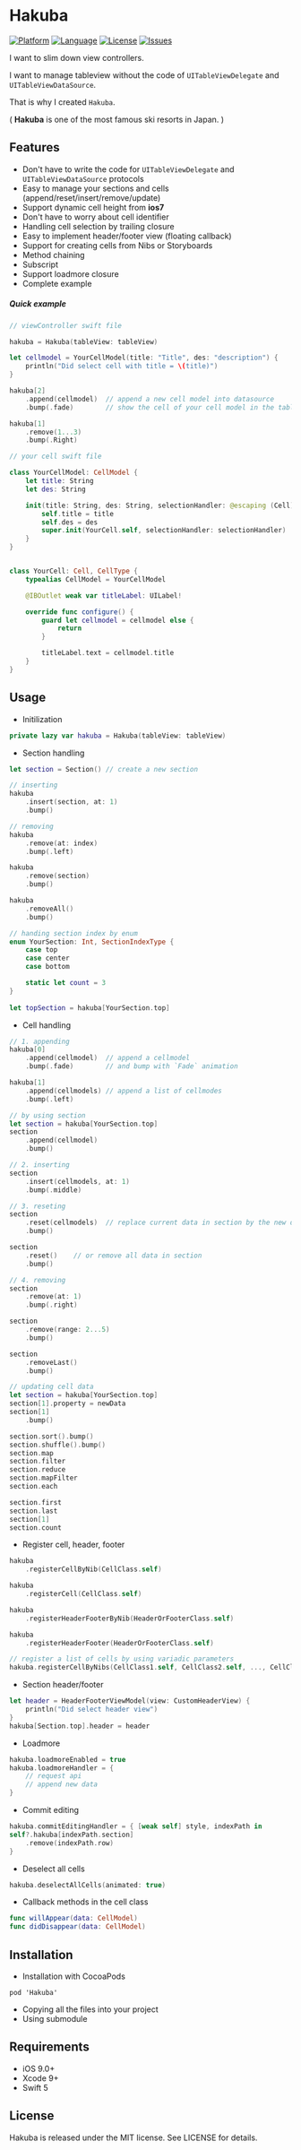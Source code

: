 Hakuba
===========

[![Platform](http://img.shields.io/badge/platform-ios-blue.svg?style=flat
)](https://developer.apple.com/iphone/index.action)
[![Language](http://img.shields.io/badge/language-swift-brightgreen.svg?style=flat
)](https://developer.apple.com/swift)
[![License](http://img.shields.io/badge/license-MIT-lightgrey.svg?style=flat
)](http://mit-license.org)
[![Issues](https://img.shields.io/github/issues/nghialv/Hakuba.svg?style=flat
)](https://github.com/nghialv/Hakuba/issues?state=open)

I want to slim down  view controllers.

I want to manage tableview without the code of `UITableViewDelegate` and `UITableViewDataSource`.

That is why I created `Hakuba`.

( **Hakuba** is one of the most famous ski resorts in Japan. )

Features
-----
* Don't have to write the code for `UITableViewDelegate` and `UITableViewDataSource` protocols
* Easy to manage your sections and cells (append/reset/insert/remove/update)
* Support dynamic cell height from **ios7**
* Don't have to worry about cell identifier
* Handling cell selection by trailing closure
* Easy to implement header/footer view (floating callback)
* Support for creating cells from Nibs or Storyboards
* Method chaining
* Subscript
* Support loadmore closure
* Complete example

##### Quick example

``` swift
// viewController swift file

hakuba = Hakuba(tableView: tableView)

let cellmodel = YourCellModel(title: "Title", des: "description") {
	println("Did select cell with title = \(title)")
}

hakuba[2]
	.append(cellmodel)	// append a new cell model into datasource
	.bump(.fade)		// show the cell of your cell model in the table view

hakuba[1]
	.remove(1...3)
	.bump(.Right)
```

``` swift
// your cell swift file

class YourCellModel: CellModel {
	let title: String
	let des: String

	init(title: String, des: String, selectionHandler: @escaping (Cell) -> Void) {
		self.title = title
		self.des = des
		super.init(YourCell.self, selectionHandler: selectionHandler)
	}
}


class YourCell: Cell, CellType {
	typealias CellModel = YourCellModel

	@IBOutlet weak var titleLabel: UILabel!

	override func configure() {
		guard let cellmodel = cellmodel else {
			return
		}

		titleLabel.text = cellmodel.title
  	}
}
```

Usage
-----

* Initilization

``` swift
private lazy var hakuba = Hakuba(tableView: tableView)   
```

* Section handling

``` swift
let section = Section() // create a new section

// inserting
hakuba
	.insert(section, at: 1)
	.bump()

// removing
hakuba
	.remove(at: index)
	.bump(.left)

hakuba
	.remove(section)
	.bump()

hakuba
	.removeAll()
	.bump()

// handing section index by enum
enum YourSection: Int, SectionIndexType {
	case top
	case center
	case bottom

	static let count = 3
}
	
let topSection = hakuba[YourSection.top]
```

* Cell handling

``` swift
// 1. appending
hakuba[0]
	.append(cellmodel)	// append a cellmodel
	.bump(.fade)		// and bump with `Fade` animation

hakuba[1]
	.append(cellmodels)	// append a list of cellmodes
	.bump(.left)					

// by using section
let section = hakuba[YourSection.top]
section
	.append(cellmodel)
	.bump()

// 2. inserting
section
	.insert(cellmodels, at: 1)
	.bump(.middle)

// 3. reseting
section
	.reset(cellmodels)	// replace current data in section by the new data
	.bump()

section
	.reset()	// or remove all data in section
	.bump()

// 4. removing
section
	.remove(at: 1)
	.bump(.right)

section
	.remove(range: 2...5)
	.bump()

section
	.removeLast()
	.bump()
```

``` swift
// updating cell data
let section = hakuba[YourSection.top]
section[1].property = newData
section[1]
	.bump()		
```

``` swift
section.sort().bump()
section.shuffle().bump()
section.map
section.filter
section.reduce
section.mapFilter
section.each

section.first
section.last
section[1]
section.count
```

* Register cell, header, footer

``` swift
hakuba
	.registerCellByNib(CellClass.self)

hakuba
	.registerCell(CellClass.self)

hakuba
	.registerHeaderFooterByNib(HeaderOrFooterClass.self)

hakuba
	.registerHeaderFooter(HeaderOrFooterClass.self)

// register a list of cells by using variadic parameters
hakuba.registerCellByNibs(CellClass1.self, CellClass2.self, ..., CellClassN.self)
```

* Section header/footer

``` swift
let header = HeaderFooterViewModel(view: CustomHeaderView) {
	println("Did select header view")
}
hakuba[Section.top].header = header
```

* Loadmore

``` swift
hakuba.loadmoreEnabled = true
hakuba.loadmoreHandler = {
	// request api
	// append new data
}
```

* Commit editing

``` swift
hakuba.commitEditingHandler = { [weak self] style, indexPath in
self?.hakuba[indexPath.section]
	.remove(indexPath.row)
}
```

* Deselect all cells

``` swift
hakuba.deselectAllCells(animated: true)
```


* Callback methods in the cell class

``` swift
func willAppear(data: CellModel)
func didDisappear(data: CellModel)
```


Installation
-----
* Installation with CocoaPods

```
pod 'Hakuba'
```

* Copying all the files into your project
* Using submodule

Requirements
-----
- iOS 9.0+
- Xcode 9+
- Swift 5

License
-----

Hakuba is released under the MIT license. See LICENSE for details.
